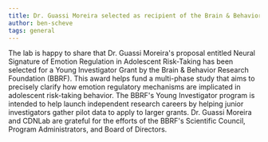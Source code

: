 ```yaml
---
title: Dr. Guassi Moreira selected as recipient of the Brain & Behavior Research Foundation Young Investigator Grant
author: ben-scheve
tags: general
---
```


The lab is happy to share that Dr. Guassi Moreira's proposal entitled Neural Signature of Emotion Regulation in Adolescent Risk-Taking has been selected for a Young Investigator Grant by the Brain & Behavior Research Foundation (BBRF). This award helps fund a multi-phase study that aims to precisely clarify how emotion regulatory mechanisms are implicated in adolescent risk-taking behavior. The BBRF's Young Investigator program is intended to help launch independent research careers by helping junior investigators gather pilot data to apply to larger grants. Dr. Guassi Moreira and CDNLab are grateful for the efforts of the BBRF's Scientific Council, Program Administrators, and Board of Directors.
